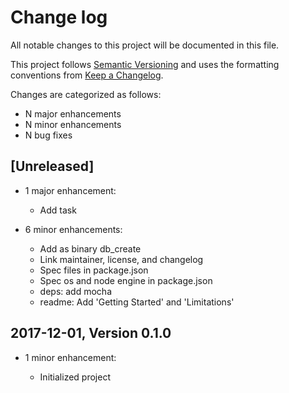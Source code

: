 # Change log

All notable changes to this project will be documented in this file.

This project follows [Semantic Versioning](http://semver.org/) and uses the formatting conventions from [Keep a Changelog](http://keepachangelog.com).

Changes are categorized as follows:

* N major enhancements
* N minor enhancements
* N bug fixes

## [Unreleased]

* 1 major enhancement:

  * Add task

* 6 minor enhancements:

  * Add as binary db_create
  * Link maintainer, license, and changelog
  * Spec files in package.json
  * Spec os and node engine in package.json
  * deps: add mocha
  * readme: Add 'Getting Started' and 'Limitations'

## 2017-12-01, Version 0.1.0

* 1 minor enhancement:

  * Initialized project
